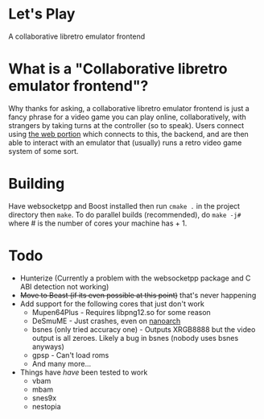 # Let's Play
A collaborative libretro emulator frontend

# What is a "Collaborative libretro emulator frontend"?
Why thanks for asking, a collaborative libretro emulator frontend is just a fancy phrase for a video game you can play online, collaboratively, with strangers by taking turns at the controller (so to speak). Users connect using [the web portion](https://github.com/ctrlaltf2/lets-play-client) which connects to this, the backend, and are then able to interact with an emulator that (usually) runs a retro video game system of some sort.

# Building
Have websocketpp and Boost installed then run `cmake .` in the project directory then `make`. To do parallel builds (recommended), do `make -j#` where # is the number of cores your machine has + 1.

# Todo
 - Hunterize (Currently a problem with the websocketpp package and C ABI detection not working)
 - ~~Move to Beast (if its even possible at this point)~~ that's never happening
 - Add support for the following cores that just don't work
   - Mupen64Plus - Requires libpng12.so for some reason
   - DeSmuME - Just crashes, even on [nanoarch](https://github.com/heuripedes/nanoarch)
   - bsnes (only tried accuracy one) - Outputs XRGB8888 but the video output is all zeroes. Likely a bug in bsnes (nobody uses bsnes anyways)
   - gpsp - Can't load roms
   - And many more...
 - Things have *have* been tested to work
   - vbam
   - mbam
   - snes9x
   - nestopia
